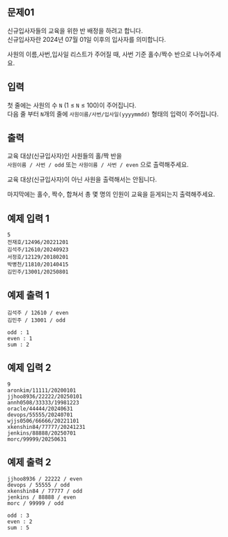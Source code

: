## 문제01
신규입사자들의 교육을 위한 반 배정을 하려고 합니다.  
신규입사자란 2024년 07월 01일 이후의 입사자를 의미합니다.

사원의 이름,사번,입사일 리스트가 주어질 때, 사번 기준 홀수/짝수 반으로 나누어주세요.

## 입력
첫 줄에는 사원의 수 `N` (1 ≤ `N` ≤ 100)이 주어집니다.  
다음 줄 부터 `N`개의 줄에 `사원이름/사번/입사일(yyyymmdd)` 형태의 입력이 주어집니다.

## 출력
교육 대상(신규입사자)인 사원들의 홀/짝 반을  
`사원이름 / 사번 / odd` 또는 `사원이름 / 사번 / even` 으로 출력해주세요.

교육 대상(신규입사자)이 아닌 사원을 출력해서는 안됩니다.

마지막에는 홀수, 짝수, 합쳐서 총 몇 명의 인원이 교육을 듣게되는지 출력해주세요.

## 예제 입력 1
```text
5
전재호/12496/20221201
김석주/12610/20240923
서정호/12129/20180201
박병천/11810/20140415
김민주/13001/20250801
```

## 예제 출력 1
```text
김석주 / 12610 / even
김민주 / 13001 / odd

odd : 1
even : 1
sum : 2
```

## 예제 입력 2
```text
9
aronkim/11111/20200101
jjhoo8936/22222/20250101
annh0508/33333/19981223
oracle/44444/20240631
devops/55555/20240701
wjjs0506/66666/20221101
xkenshin84/77777/20241231
jenkins/88888/20250701
morc/99999/20250631
```

## 예제 출력 2
```text
jjhoo8936 / 22222 / even
devops / 55555 / odd
xkenshin84 / 77777 / odd
jenkins / 88888 / even
morc / 99999 / odd

odd : 3
even : 2
sum : 5
```